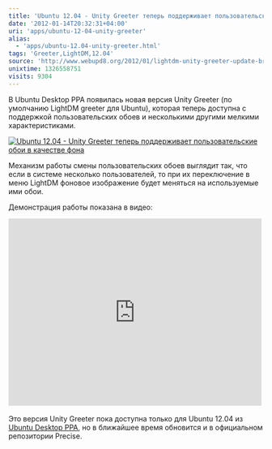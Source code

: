 ```yaml
---
title: 'Ubuntu 12.04 - Unity Greeter теперь поддерживает пользовательские обои в качестве фона'
date: '2012-01-14T20:32:31+04:00'
uri: 'apps/ubuntu-12-04-unity-greeter'
alias: 
  - 'apps/ubuntu-12.04-unity-greeter.html'
tags: 'Greeter,LightDM,12.04'
source: 'http://www.webupd8.org/2012/01/lightdm-unity-greeter-update-brings.html'
unixtime: 1326558751
visits: 9304
---
```

В Ubuntu Desktop PPA появилась новая версия Unity Greeter (по умолчанию LightDM greeter для Ubuntu), которая теперь доступна с поддержкой пользовательских обоев и несколькими другими мелкими характеристиками.

[![Ubuntu 12.04 - Unity Greeter теперь поддерживает пользовательские обои в качестве фона](img/2012/01/14/20-00/unity-greeter-6695429013-o.jpg)](img/2012/01/14/20-00/unity-greeter-6695429013-o.jpg)

Механизм работы смены пользовательских обоев выглядит так, что если в системе несколько пользователей, то при их переключение в меню LightDM фоновое изображение будет меняться на используемые ими обои.

Демонстрация работы показана в видео:

<iframe width="500" height="369" src="https://www.youtube.com/embed/38zYRLm7qbI" frameborder="0" allowfullscreen=""></iframe> 

Это версия Unity Greeter пока доступна только для Ubuntu 12.04 из [Ubuntu Desktop PPA](https://launchpad.net/~ubuntu-desktop/+archive/ppa), но в ближайшее время обновится и в официальном репозитории Precise.
